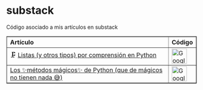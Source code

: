 # substack
Código asociado a mis artículos en substack

<table border="1" style="border-collapse: collapse; text-align: left;">
  <tr>
    <th>Artículo</th>
    <th>Código</th>
  </tr>
  <tr>
    <td>
      🗜️ <a href="https://gustavojuantorena.substack.com/p/listas-y-otros-tipos-por-comprension" target="_blank">
        Listas (y otros tipos) por comprensión en Python
      </a>
    </td>
    <td>
      <a href="https://github.com/GEJ1/substack/blob/main/comprension.ipynb" target="_blank">
        <img src="https://colab.research.google.com/img/colab_favicon_256px.png" alt="Google Colab" width="40">
      </a>
    </td>
  </tr>
  <tr>
    <td>
      <a href="https://gustavojuantorena.substack.com/p/los-metodos-magicos-de-python-que" target="_blank">
        Los ✨métodos mágicos✨ de Python (que de mágicos no tienen nada 😅)
      </a>
    </td>
    <td>
      <a href="https://github.com/GEJ1/substack/blob/main/Metodos_Magicos_Python.ipynb" target="_blank">
        <img src="https://colab.research.google.com/img/colab_favicon_256px.png" alt="Google Colab" width="40">
      </a>
    </td>
  </tr>
</table>

